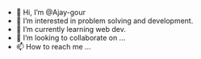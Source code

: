 - 👋 Hi, I’m @Ajay-gour
- 👀 I’m interested in problem solving and development.
- 🌱 I’m currently learning web dev.
- 💞️ I’m looking to collaborate on ...
- 📫 How to reach me ...

<!---
Ajay-go/Ajay-go is a ✨ special ✨ repository because its `README.md` (this file) appears on your GitHub profile.
You can click the Preview link to take a look at your changes.
--->
